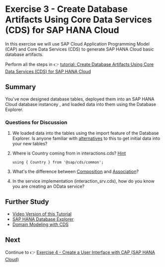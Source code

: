 # Exercise 3 - Create Database Artifacts Using Core Data Services (CDS) for SAP HANA Cloud

In this exercise we will use SAP Cloud Application Programming Model (CAP) and Core Data Services (CDS) to generate SAP HANA Cloud basic database artifacts.

Perform all the steps in 👉 [tutorial: Create Database Artifacts Using Core Data Services (CDS) for SAP HANA Cloud](https://developers.sap.com/tutorials/hana-cloud-cap-create-database-cds.html)

## Summary

You've now designed database tables, deployed them into an SAP HANA Cloud database instancey , and loaded data into them using the Database Explorer.

### Questions for Discussion

1. We loaded data into the tables using the import feature of the Database Explorer. Is anyone familiar with [alternatives](https://cap.cloud.sap/docs/guides/databases#providing-initial-data) to this to get initial data into your new tables?

2. Where is Country coming from in interactions.cds? [Hint](https://cap.cloud.sap/docs/guides/reuse-and-compose)

   ```cds
   using { Country } from '@sap/cds/common';
   ```

3. What's the difference between [Composition](https://cap.cloud.sap/docs/guides/domain-models#compositions--document-oriented-modeling) and [Association](https://cap.cloud.sap/docs/guides/domain-models#associations--structured-models)?

4. In the service implementation (interaction_srv.cds), how do you know you are creating an OData service?

## Further Study

* [Video Version of this Tutorial](https://youtu.be/hlHY7eBriRA)
* [SAP HANA Database Explorer](https://help.sap.com/docs/HANA_CLOUD/a2cea64fa3ac4f90a52405d07600047b/7fa981c8f1b44196b243faeb4afb5793.html)
* [Domain Modeling with CDS](https://cap.cloud.sap/docs/guides/domain-models)

## Next

Continue to 👉 [Exercise 4 - Create a User Interface with CAP (SAP HANA Cloud)](../ex4/README.md)
